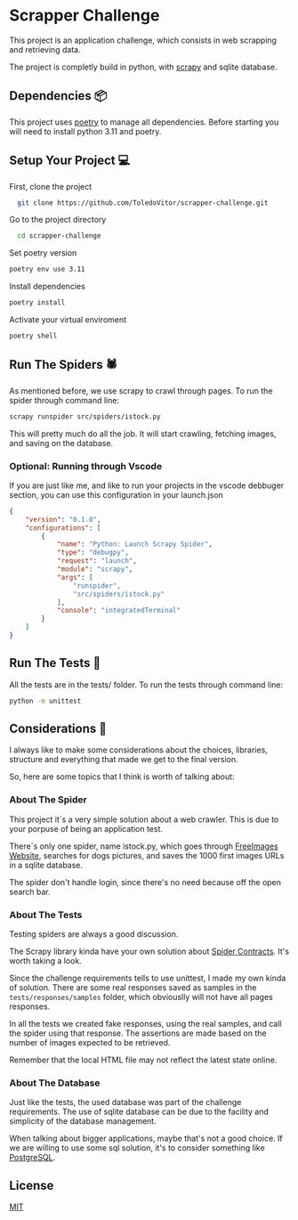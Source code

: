 
# Scrapper Challenge
This project is an application challenge, which consists in web scrapping and retrieving data.

The project is completly build in python, with [scrapy](https://scrapy.org) and sqlite database.


## Dependencies 📦

This project uses [poetry](https://python-poetry.org/docs/) to manage all dependencies. Before starting you will need to install
python 3.11 and poetry.


## Setup Your Project 💻

First, clone the project

~~~bash  
  git clone https://github.com/ToledoVitor/scrapper-challenge.git
~~~

Go to the project directory  

~~~bash  
  cd scrapper-challenge
~~~

Set poetry version  

~~~bash  
poetry env use 3.11
~~~

Install dependencies

~~~bash  
poetry install
~~~

Activate your virtual enviroment

~~~bash
poetry shell
~~~


## Run The Spiders 🕷️

As mentioned before, we use scrapy to crawl through pages. To run the spider through command line:

~~~bash
scrapy runspider src/spiders/istock.py
~~~

This will pretty much do all the job. It will start crawling, fetching images, and saving on the database. 

### Optional: Running through Vscode

If you are just like me, and like to run your projects in the vscode debbuger section, you can use this configuration in your launch.json

```json
{
    "version": "0.1.0",
    "configurations": [
        {
            "name": "Python: Launch Scrapy Spider",
            "type": "debugpy",
            "request": "launch",
            "module": "scrapy",
            "args": [
                "runspider",
                "src/spiders/istock.py"
            ],
            "console": "integratedTerminal"
        }
    ]
}
```


## Run The Tests 👾

All the tests are in the tests/ folder. To run the tests through command line:

~~~bash
python -m unittest
~~~


## Considerations 📝

I always like to make some considerations about the choices, libraries, structure and everything that made we get to the final version.

So, here are some topics that I think is worth of talking about:

### About The Spider

This project it`s a very simple solution about a web crawler. This is due to your porpuse of being an application test.

There`s only one spider, name istock.py, which goes through [FreeImages Website](https://www.freeimages.com),
searches for dogs pictures, and saves the 1000 first images URLs in a sqlite database.

The spider don't handle login, since there's no need because off the open search bar.

### About The Tests

Testing spiders are always a good discussion.

The Scrapy library kinda have your own solution about [Spider Contracts](https://docs.scrapy.org/en/latest/topics/contracts.html). It's worth taking a look.

Since the challenge requirements tells to use unittest, I made my own kinda of solution.
There are some real responses saved as samples in the `tests/responses/samples` folder, which obviouslly will not have all pages responses.

In all the tests we created fake responses, using the real samples, and call the spider using that response.
The assertions are made based on the number of images expected to be retrieved.

Remember that the local HTML file may not reflect the latest state online.

### About The Database

Just like the tests, the used database was part of the challenge requirements.
The use of sqlite database can be due to the facility and simplicity of the database management.

When talking about bigger applications, maybe that's not a good choice.
If we are willing to use some sql solution, it's to consider something like [PostgreSQL](http://www.postgresql.org).


## License  

[MIT](https://choosealicense.com/licenses/mit/)
